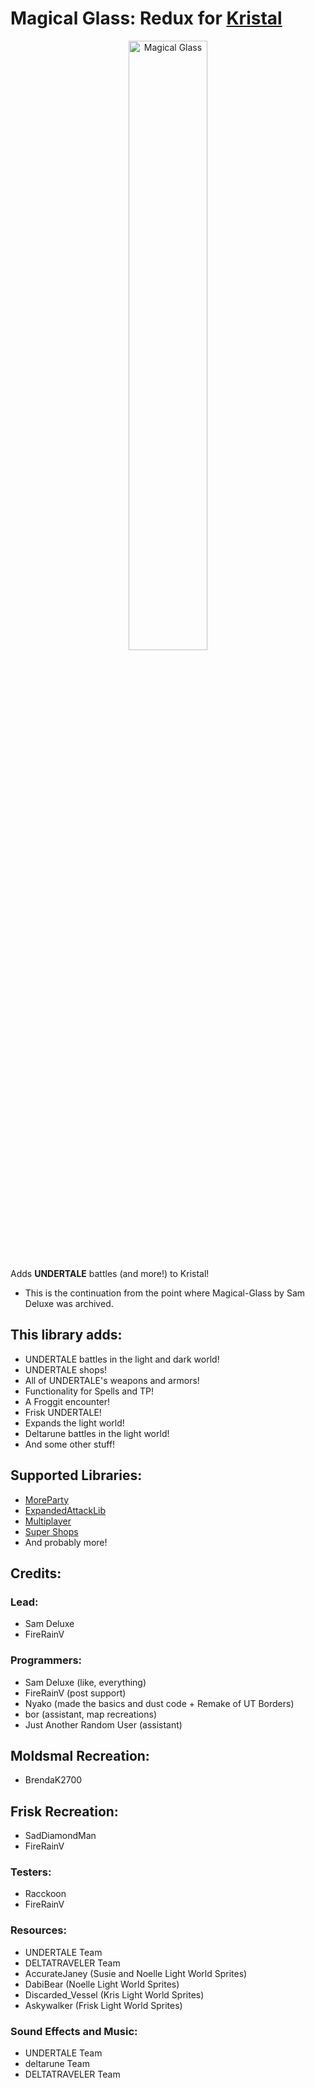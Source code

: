 # Magical Glass: Redux for [Kristal](https://github.com/KristalTeam/Kristal)

<p align="center" width="100%">
<img src="magicalglass.png" alt="Magical Glass" width="50%" />
</p>

Adds **UNDERTALE** battles (and more!) to Kristal!

* This is the continuation from the point where Magical-Glass by Sam Deluxe was archived.

## This library adds:
* UNDERTALE battles in the light and dark world!
* UNDERTALE shops!
* All of UNDERTALE's weapons and armors!
* Functionality for Spells and TP!
* A Froggit encounter!
* Frisk UNDERTALE!
* Expands the light world!
* Deltarune battles in the light world!
* And some other stuff!

## Supported Libraries:
* [MoreParty](https://gamebanana.com/mods/436685)
* [ExpandedAttackLib](https://github.com/FireRainV/ExpandedAttackLib)
* [Multiplayer](https://gamebanana.com/mods/522814)
* [Super Shops](https://gamebanana.com/mods/489404)
* And probably more!

## Credits:

### Lead:
* Sam Deluxe
* FireRainV

### Programmers:
* Sam Deluxe (like, everything)
* FireRainV (post support)
* Nyako (made the basics and dust code + Remake of UT Borders)
* bor (assistant, map recreations)
* Just Another Random User (assistant)
<!-- ## Contributors: -->
## Moldsmal Recreation:
* BrendaK2700

## Frisk Recreation:
* SadDiamondMan
* FireRainV

### Testers:
* Racckoon
* FireRainV

### Resources:
* UNDERTALE Team
* DELTATRAVELER Team
* AccurateJaney (Susie and Noelle Light World Sprites)
* DabiBear (Noelle Light World Sprites)
* Discarded_Vessel (Kris Light World Sprites)
* Askywalker (Frisk Light World Sprites)

### Sound Effects and Music:
* UNDERTALE Team
* deltarune Team
* DELTATRAVELER Team
